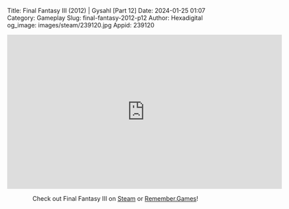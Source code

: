 Title: Final Fantasy III (2012) | Gysahl [Part 12]
Date: 2024-01-25 01:07
Category: Gameplay
Slug: final-fantasy-2012-p12
Author: Hexadigital
og_image: images/steam/239120.jpg
Appid: 239120

<center><iframe src="https://www.youtube.com/embed/N_Bpk_jcVc4?feature=oembed" allow="accelerometer; autoplay; encrypted-media; gyroscope; picture-in-picture" width="640" height="360" frameborder="0"></iframe>

Check out Final Fantasy III on [Steam](https://store.steampowered.com/app/239120/?curator_clanid=34633900) or [Remember.Games](https://remember.games/game/1072/final-fantasy-iii/)!</center>
